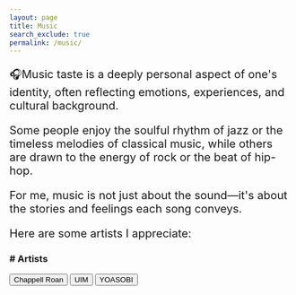 ```yaml
---
layout: page
title: Music
search_exclude: true
permalink: /music/
---
```

<style>
/* Define CSS classes for different text sizes */
    .small-text { font-size: 12px; }
    .medium-text { font-size: 20px; }
    .large-text { font-size: 24px; }
    .extra-large-text { font-size: 32px; }
    </style>

<p class="medium-text">  🎧Music taste is a deeply personal aspect of one's identity, often reflecting emotions, experiences, and cultural background. </p>
<p class="medium-text">  Some people enjoy the soulful rhythm of jazz or the timeless melodies of classical music, while others are drawn to the energy of rock or the beat of hip-hop. </p>
<p class="medium-text">  For me, music is not just about the sound—it's about the stories and feelings each song conveys.</p>
<p class="medium-text">  Here are some artists I appreciate: </p>

<style>
        .content {
            margin: 0 auto;
            max-width: 800px;
            padding: 20px;
            text-align: center;
        }
    </style>

<h3># Artists</h3>
<!-- Artist Namecards -->
<div>
    <button onclick="showSongs('chappellRoan')">Chappell Roan</button>
    <button onclick="showSongs('uim')">UIM</button>
    <button onclick="showSongs('YOASOBI')">YOASOBI</button>
</div>

<!-- Song Lists (Initially Hidden) -->
<div id="chappellRoan" class="song-list" style="display:none;">
    <h2>Chappell Roan's Favorite Playlist</h2>
    <iframe src="https://open.spotify.com/embed/artist/7GlBOeep6PqTfFi59PTUUN?utm_source=generator" width="100%" height="352" frameborder="0" allowfullscreen="" allow="autoplay; clipboard-write; encrypted-media; fullscreen; picture-in-picture" loading="lazy"></iframe>
</div>

<div id="uim" class="song-list" style="display:none;">
    <h2>UIM's Playlist</h2>
    <iframe style="border-radius:12px" src="https://open.spotify.com/embed/artist/4ClziihVpBeFXNyDH83Lde?utm_source=generator" width="100%" height="352" frameborder="0" allowfullscreen="" allow="autoplay; clipboard-write; encrypted-media; fullscreen; picture-in-picture" loading="lazy"></iframe>
</div>

<div id="YOASOBI" class="song-list" style="display:none;">
    <h2>YOASOBI's Playlist</h2>
    <iframe style="border-radius:12px" src="https://open.spotify.com/embed/artist/64tJ2EAv1R6UaZqc4iOCyj?utm_source=generator" width="100%" height="352" frameborder="0" allowfullscreen="" allow="autoplay; clipboard-write; encrypted-media; fullscreen; picture-in-picture" loading="lazy"></iframe>
</div>

<script>
function showSongs(artistId) {
    // Get the selected song list
    var songList = document.getElementById(artistId);

    // Check if the song list is currently displayed
    if (songList.style.display === 'none' || songList.style.display === '') {
        // Hide all other song lists
        var songLists = document.getElementsByClassName('song-list');
        for (var i = 0; i < songLists.length; i++) {
            songLists[i].style.display = 'none';
        }
        // Show the selected song list
        songList.style.display = 'block';
    } else {
        // Hide the selected song list
        songList.style.display = 'none';
    }
}
</script>

<style>

/* Style for artist buttons */
.artist-buttons button {
    margin: 10px;
    padding: 8px 15px; /* Smaller padding for a simpler look */
    font-size: 14px;   /* Slightly smaller font size */
    cursor: pointer;
    border: 1px solid #ccc; /* Add a simple border */
    background-color: #f0f0f0; /* Default button background color */
    color: black; /* Default text color */
    border-radius: 0; /* Remove the rounded corners */
}

/* Style for the song lists */
.song-list {
    margin-top: 20px;
    padding: 10px;
    border-radius: 12px;
    background-color: #333; /* Match the background color with buttons */
    border: none; /* Remove border */
}

.song-list h2, .song-list iframe {
    color: white; /* Ensure text is white */
}
</style>